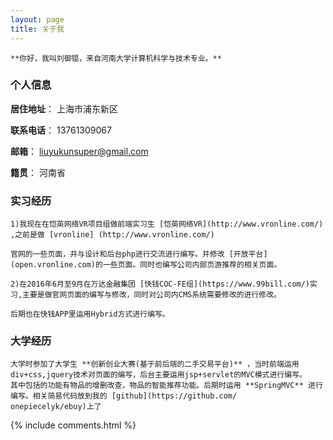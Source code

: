 ```yaml
---
layout: page
title: 关于我 
---
```



	**你好，我叫刘御锟，来自河南大学计算机科学与技术专业。**

### 个人信息
**居住地址**： 上海市浦东新区

**联系电话**： 13761309067

**邮箱**： liuyukunsuper@gmail.com

**籍贯**： 河南省

### 实习经历

	1)我现在在恺英网络VR项目组做前端实习生 [恺英网络VR](http://www.vronline.com/) ,之前是做 [vronline] (http://www.vronline.com/)

	官网的一些页面，并与设计和后台php进行交流进行编写。并修改 [开放平台](open.vronline.com)的一些页面。同时也编写公司内部页游推荐的相关页面。

	2)在2016年6月至9月在万达金融集团 [快钱COC-FE组](https://www.99bill.com/)实习,主要是做官网页面的编写与修改，同时对公司内CMS系统需要修改的进行修改。

	后期也在快钱APP里运用Hybrid方式进行编写。

### 大学经历

	大学时参加了大学生 **创新创业大赛(基于前后端的二手交易平台)** ，当时前端运用div+css,jquery技术对页面的编写，后台主要运用jsp+servlet的MVC模式进行编写。
	其中包括的功能有物品的增删改查，物品的智能推荐功能。后期时运用 **SpringMVC** 进行编写。相关简易代码放到我的 [github](https://github.com/
	onepiecelyk/ebuy)上了


{% include comments.html %}



